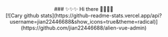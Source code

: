 <center>### ✨✨✨ Hi there 👋🤔🤔🤔</center>

<center>
  [![Cary github stats](https://github-readme-stats.vercel.app/api?username=jian22446688&show_icons=true&theme=radical)](https://github.com/jian22446688/alien-vue-admin)
</center>

<!--
**jian22446688/jian22446688** is a ✨ _special_ ✨ repository because its `README.md` (this file) appears on your GitHub profile.

Here are some ideas to get you started:

- 🔭 I’m currently working on ...
- 🌱 I’m currently learning ...
- 👯 I’m looking to collaborate on ...
- 🤔 I’m looking for help with ...
- 💬 Ask me about ...
- 📫 How to reach me: ...
- 😄 Pronouns: ...
- ⚡ Fun fact: ...
-->
